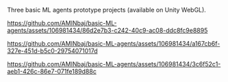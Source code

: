 Three basic ML agents prototype projects (available on Unity WebGL).

https://github.com/AMINbaj/basic-ML-agents/assets/106981434/86d2e7b3-c242-40c9-ac08-ddc8fc9e8895



https://github.com/AMINbaj/basic-ML-agents/assets/106981434/a167cb6f-327e-451d-b5c0-29754071017d



https://github.com/AMINbaj/basic-ML-agents/assets/106981434/3c6f52c1-aeb1-426c-86e7-071fe189d88c


